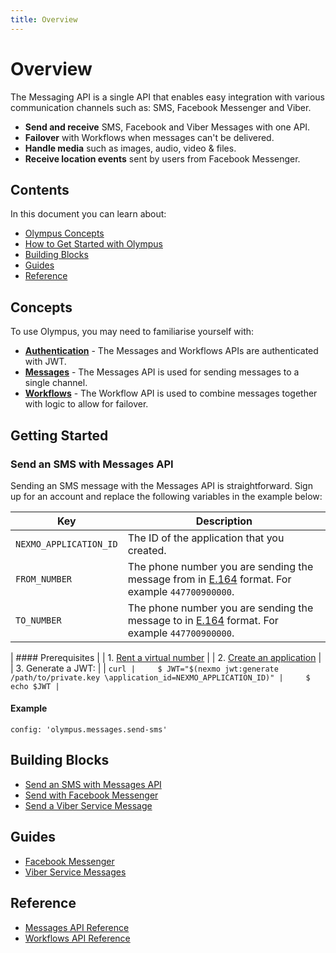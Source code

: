 ```yaml
---
title: Overview
---
```


# Overview

The Messaging API is a single API that enables easy integration with various communication channels such as: SMS, Facebook Messenger and Viber.

* **Send and receive** SMS, Facebook and Viber Messages with one API.
* **Failover** with Workflows when messages can't be delivered.
* **Handle media** such as images, audio, video & files.
* **Receive location events** sent by users from Facebook Messenger.

## Contents

In this document you can learn about:

* [Olympus Concepts](#concepts)
* [How to Get Started with Olympus](#getting-started)
* [Building Blocks](#building-blocks)
* [Guides](#guides)
* [Reference](#reference)

## Concepts

To use Olympus, you may need to familiarise yourself with:

* **[Authentication](/concepts/guides/authentication)** - The Messages and Workflows APIs are authenticated with JWT.
* **[Messages](/olympus/messages/overview)** - The Messages API is used for sending messages to a single channel.
* **[Workflows](/olympus/workflows/overview)** - The Workflow API is used to combine messages together with logic to allow for failover.

## Getting Started

### Send an SMS with Messages API

Sending an SMS message with the Messages API is straightforward. Sign up for an account and replace the following variables in the example below:

Key | Description
-- | --
`NEXMO_APPLICATION_ID` |	The ID of the application that you created.
`FROM_NUMBER` | The phone number you are sending the message from in [E.164](https://en.wikipedia.org/wiki/E.164) format. For example `447700900000`.
`TO_NUMBER` | The phone number you are sending the message to in [E.164](https://en.wikipedia.org/wiki/E.164) format. For example `447700900000`.

| #### Prerequisites
|
| 1. [Rent a virtual number](/account/guides/numbers#rent-virtual-numbers)
|
| 2. [Create an application](/concepts/guides/applications#getting-started-with-applications)
|
| 3. Generate a JWT:
|
|     ```curl
|     $ JWT="$(nexmo jwt:generate /path/to/private.key \application_id=NEXMO_APPLICATION_ID)"
|     $ echo $JWT
|     ```

#### Example

```tabbed_examples
config: 'olympus.messages.send-sms'
```

## Building Blocks

* [Send an SMS with Messages API](/olympus/messages/building-blocks/send-an-sms-with-messages-api)
* [Send with Facebook Messenger](/olympus/messages/building-blocks/send-with-facebook-messenger)
* [Send a Viber Service Message](/olympus/messages/building-blocks/send-a-viber-service-message)

## Guides

* [Facebook Messenger](/olympus/messages/guides/facebook-messenger)
* [Viber Service Messages](/olympus/messages/guides/viber-service-messages)

## Reference

* [Messages API Reference](/api/olympus/messages)
* [Workflows API Reference](/api/olympus/workflows)
